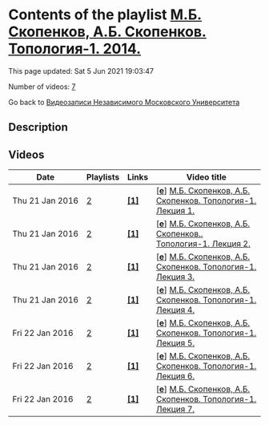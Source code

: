 # Contents of the playlist [М.Б. Скопенков, А.Б. Скопенков. Топология-1. 2014.](https://www.youtube.com/playlist?list=PLp9ABVh6_x4GY-QKYYXOx8Nn50dDSbN0R)

This page updated: Sat 5 Jun 2021 19:03:47

Number of videos: [7](#videos)

Go back to [Видеозаписи Независимого Московского Университета](../README.md)

## Description



## Videos

|Date|Playlists|Links|Video title|
|---|---|---|---|
| Thu&nbsp;21&nbsp;Jan&nbsp;2016 | [2](../playlists/2 "М.Б. Скопенков, А.Б. Скопенков. Топология-1. 2014.") | [**[1]**](http://ium.mccme.ru/s14/topology-1.html) | [[**e**](https://studio.youtube.com/video/5NC4UFNgyb8/edit "Edit")] [М.Б. Скопенков, А.Б. Скопенков. Топология-1. Лекция 1.](https://www.youtube.com/watch?v=5NC4UFNgyb8&list=PLp9ABVh6_x4GY-QKYYXOx8Nn50dDSbN0R "Спецкурс Независимого Московского университета.&#013;11 февраля 2014 г., НМУ (Москва, Большой Власьевский пер., 11)&#013;Источник:&#013;http://ium.mccme.ru/s14/topology-1.html") |
| Thu&nbsp;21&nbsp;Jan&nbsp;2016 | [2](../playlists/2 "М.Б. Скопенков, А.Б. Скопенков. Топология-1. 2014.") | [**[1]**](http://ium.mccme.ru/s14/topology-1.html) | [[**e**](https://studio.youtube.com/video/UQtWoC4kVp0/edit "Edit")] [М.Б. Скопенков, А.Б. Скопенков.. Топология-1. Лекция 2.](https://www.youtube.com/watch?v=UQtWoC4kVp0&list=PLp9ABVh6_x4GY-QKYYXOx8Nn50dDSbN0R "Спецкурс Независимого Московского университета.&#013;18 февраля 2014 г., НМУ (Москва, Большой Власьевский пер., 11)&#013;Источник:&#013;http://ium.mccme.ru/s14/topology-1.html") |
| Thu&nbsp;21&nbsp;Jan&nbsp;2016 | [2](../playlists/2 "М.Б. Скопенков, А.Б. Скопенков. Топология-1. 2014.") | [**[1]**](http://ium.mccme.ru/s14/topology-1.html) | [[**e**](https://studio.youtube.com/video/WXkdgBOz0bg/edit "Edit")] [М.Б. Скопенков, А.Б. Скопенков. Топология-1. Лекция 3.](https://www.youtube.com/watch?v=WXkdgBOz0bg&list=PLp9ABVh6_x4GY-QKYYXOx8Nn50dDSbN0R "Спецкурс Независимого Московского университета.&#013;25 февраля 2014 г., НМУ (Москва, Большой Власьевский пер., 11)&#013;Источник:&#013;http://ium.mccme.ru/s14/topology-1.html") |
| Thu&nbsp;21&nbsp;Jan&nbsp;2016 | [2](../playlists/2 "М.Б. Скопенков, А.Б. Скопенков. Топология-1. 2014.") | [**[1]**](http://ium.mccme.ru/s14/topology-1.html) | [[**e**](https://studio.youtube.com/video/FW6YX-SQCks/edit "Edit")] [М.Б. Скопенков, А.Б. Скопенков. Топология-1. Лекция 4.](https://www.youtube.com/watch?v=FW6YX-SQCks&list=PLp9ABVh6_x4GY-QKYYXOx8Nn50dDSbN0R "Спецкурс Независимого Московского университета.&#013;4 марта 2014 г., НМУ (Москва, Большой Власьевский пер., 11)&#013;Источник:&#013;http://ium.mccme.ru/s14/topology-1.html") |
| Fri&nbsp;22&nbsp;Jan&nbsp;2016 | [2](../playlists/2 "М.Б. Скопенков, А.Б. Скопенков. Топология-1. 2014.") | [**[1]**](http://ium.mccme.ru/s14/topology-1.html) | [[**e**](https://studio.youtube.com/video/bAano7nBXo8/edit "Edit")] [М.Б. Скопенков, А.Б. Скопенков. Топология-1. Лекция 5.](https://www.youtube.com/watch?v=bAano7nBXo8&list=PLp9ABVh6_x4GY-QKYYXOx8Nn50dDSbN0R "Спецкурс Независимого Московского университета.&#013;11 марта 2014 г., НМУ (Москва, Большой Власьевский пер., 11)&#013;Источник:&#013;http://ium.mccme.ru/s14/topology-1.html") |
| Fri&nbsp;22&nbsp;Jan&nbsp;2016 | [2](../playlists/2 "М.Б. Скопенков, А.Б. Скопенков. Топология-1. 2014.") | [**[1]**](http://ium.mccme.ru/s14/topology-1.html) | [[**e**](https://studio.youtube.com/video/5-FSxw-RF_M/edit "Edit")] [М.Б. Скопенков, А.Б. Скопенков. Топология-1. Лекция 6.](https://www.youtube.com/watch?v=5-FSxw-RF_M&list=PLp9ABVh6_x4GY-QKYYXOx8Nn50dDSbN0R "Спецкурс Независимого Московского университета.&#013;18 марта 2014 г., НМУ (Москва, Большой Власьевский пер., 11)&#013;Источник:&#013;http://ium.mccme.ru/s14/topology-1.html") |
| Fri&nbsp;22&nbsp;Jan&nbsp;2016 | [2](../playlists/2 "М.Б. Скопенков, А.Б. Скопенков. Топология-1. 2014.") | [**[1]**](http://ium.mccme.ru/s14/topology-1.html) | [[**e**](https://studio.youtube.com/video/W8z66ZjX_UU/edit "Edit")] [М.Б. Скопенков, А.Б. Скопенков. Топология-1. Лекция 7.](https://www.youtube.com/watch?v=W8z66ZjX_UU&list=PLp9ABVh6_x4GY-QKYYXOx8Nn50dDSbN0R "Спецкурс Независимого Московского университета.&#013;25 марта 2014 г., НМУ (Москва, Большой Власьевский пер., 11)&#013;Источник:&#013;http://ium.mccme.ru/s14/topology-1.html") |
